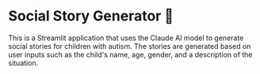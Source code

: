 # Social Story Generator 🧩

This is a Streamlit application that uses the Claude AI model to generate social stories for children with autism. The stories are generated based on user inputs such as the child's name, age, gender, and a description of the situation.